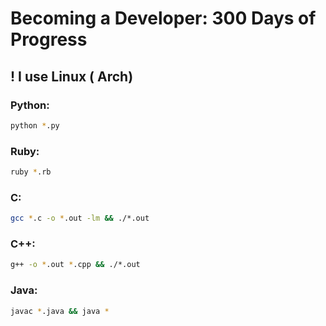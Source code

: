 # Becoming a Developer: 300 Days of Progress

## ! I use Linux ( Arch)

### Python:
```bash
python *.py
```

### Ruby:
```bash
ruby *.rb
```

### C:
```bash
gcc *.c -o *.out -lm && ./*.out
```

### C++:
```bash
g++ -o *.out *.cpp && ./*.out
```

### Java:
```bash
javac *.java && java *
```
